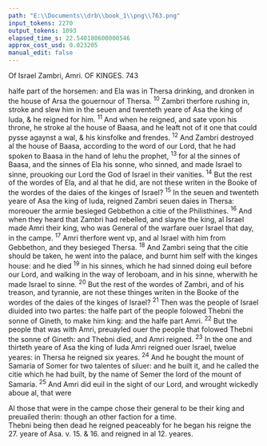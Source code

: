 ```yaml
---
path: "E:\\Documents\\drb\\book_1\\png\\763.png"
input_tokens: 2270
output_tokens: 1093
elapsed_time_s: 22.540180600000546
approx_cost_usd: 0.023205
manual_edit: false
---
```

Of Israel Zambri, Amri. OF KINGES. 743

halfe part of the horsemen: and Ela was in Thersa drinking,
and dronken in the house of Arsa the gouernour of Thersa.
<sup>10</sup> Zambri therfore rushing in, stroke and slew him in the seuen and twenteth yeare of Asa the king of Iuda, & he reigned
for him. <sup>11</sup> And when he reigned, and sate vpon his throne,
he stroke al the house of Baasa, and he leaft not of it one that
could pysse agaynst a wal, & his kinsfolke and frendes. <sup>12</sup> And
Zambri destroyed al the house of Baasa, according to the
word of our Lord, that he had spoken to Baasa in the hand of
Iehu the prophet, <sup>13</sup> for al the sinnes of Baasa, and the sinnes
of Ela his sonne, who sinned, and made Israel to sinne, prouoking our Lord the God of Israel in their vanities. <sup>14</sup> But
the rest of the wordes of Ela, and al that he did, are not these
writen in the Booke of the wordes of the daies of the kinges
of Israel? <sup>15</sup> In the seuen and twenteth yeare of Asa the king
of Iuda, reigned Zambri seuen daies in Thersa: moreouer the
armie besieged Gebbethon a citie of the Philisthines. <sup>16</sup> And
when they heard that Zambri had rebelled, and slayne the
king, al Israel made Amri their king, who was General of
the warfare ouer Israel that day, in the campe. <sup>17</sup> Amri therfore went vp, and al Israel with him from Gebbethon, and
they besieged Thersa. <sup>18</sup> And Zambri seing that the citie should
be taken, he went into the palace, and burnt him self with
the kinges house: and he died <sup>19</sup> in his sinnes, which he had
sinned doing euil before our Lord, and walking in the way of
Ieroboam, and in his sinne, wherwith he made Israel to sinne.
<sup>20</sup> But the rest of the wordes of Zambri, and of his treason,
and tyrannie, are not these thinges writen in the Booke of
the wordes of the daies of the kinges of Israel? <sup>21</sup> Then was
the people of Israel diuided into two partes: the halfe part of
the people folowed Thebni the sonne of Gineth, to make
him king: and the halfe part Amri. <sup>22</sup> But the people that
was with Amri, preuayled ouer the people that folowed
Thebni the sonne of Gineth: and Thebni died, and Amri
reigned. <sup>23</sup> In the one and thirteth yeare of Asa the king of
Iuda Amri reigned ouer Israel, twelue yeares: in Thersa he
reigned six yeares. <sup>24</sup> And he bought the mount of Samaria
of Somer for two talentes of siluer: and he built it, and he
called the citie which he had built, by the name of Semer the
lord of the mount of Samaria. <sup>25</sup> And Amri did euil in the
sight of our Lord, and wrought wickedly aboue al, that were

<aside>Al those that were in the campe chose their general to be their king and preuailed therin: though an other faction for a time.</aside>

<aside>Thebni being then dead he reigned peaceably for he began his reigne the 27. yeare of Asa. v. 15. & 16. and reigned in al 12. yeares.</aside>

[^1]: Al those that were in the campe chose their general to be their king and preuailed therin: though an other faction for a time.

[^2]: Thebni being then dead he reigned peaceably for he began his reigne the 27. yeare of Asa. v. 15. & 16. and reigned in al 12. yeares.